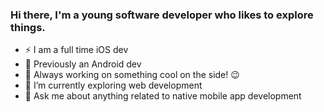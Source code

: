 ### Hi there, I'm a young software developer who likes to explore things.
- ⚡ I am a full time iOS dev
- 🤖 Previously an Android dev
- 🔭 Always working on something cool on the side! 😉
- 🌱 I’m currently exploring web development
- 💬 Ask me about anything related to native mobile app development